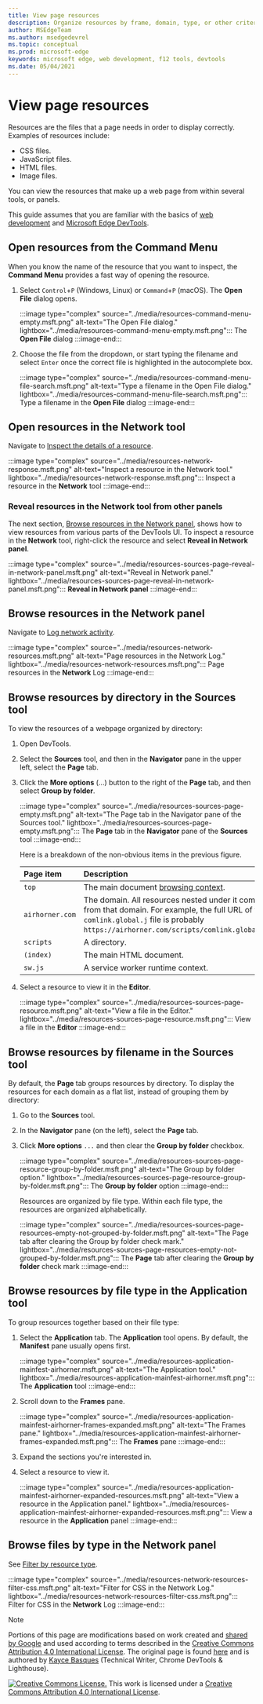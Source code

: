 ```yaml
---
title: View page resources
description: Organize resources by frame, domain, type, or other criteria.
author: MSEdgeTeam
ms.author: msedgedevrel
ms.topic: conceptual
ms.prod: microsoft-edge
keywords: microsoft edge, web development, f12 tools, devtools
ms.date: 05/04/2021
---
```

<!-- Copyright Kayce Basques

   Licensed under the Apache License, Version 2.0 (the "License");
   you may not use this file except in compliance with the License.
   You may obtain a copy of the License at

       https://www.apache.org/licenses/LICENSE-2.0

   Unless required by applicable law or agreed to in writing, software
   distributed under the License is distributed on an "AS IS" BASIS,
   WITHOUT WARRANTIES OR CONDITIONS OF ANY KIND, either express or implied.
   See the License for the specific language governing permissions and
   limitations under the License.  -->
# View page resources

Resources are the files that a page needs in order to display correctly.  Examples of resources include:
*  CSS files.
*  JavaScript files.
*  HTML files.
*  Image files.

You can view the resources that make up a web page from within several tools, or panels.

This guide assumes that you are familiar with the basics of [web development](https://developer.mozilla.org/docs/Learn) and [Microsoft Edge DevTools](../../devtools-guide-chromium/index.md).


<!-- ====================================================================== -->
## Open resources from the Command Menu

When you know the name of the resource that you want to inspect, the **Command Menu** provides a fast way of opening the resource.

1.  Select `Control`+`P` (Windows, Linux) or `Command`+`P` (macOS).  The **Open File** dialog opens.

    :::image type="complex" source="../media/resources-command-menu-empty.msft.png" alt-text="The Open File dialog." lightbox="../media/resources-command-menu-empty.msft.png":::
       The **Open File** dialog
    :::image-end:::

1.  Choose the file from the dropdown, or start typing the filename and select `Enter` once the correct file is highlighted in the autocomplete box.

    :::image type="complex" source="../media/resources-command-menu-file-search.msft.png" alt-text="Type a filename in the Open File dialog." lightbox="../media/resources-command-menu-file-search.msft.png":::
       Type a filename in the **Open File** dialog
    :::image-end:::


<!-- ====================================================================== -->
## Open resources in the Network tool

Navigate to [Inspect the details of a resource](../network/index.md#inspect-the-details-of-the-resource).

:::image type="complex" source="../media/resources-network-response.msft.png" alt-text="Inspect a resource in the Network tool." lightbox="../media/resources-network-response.msft.png":::
   Inspect a resource in the **Network** tool
:::image-end:::

### Reveal resources in the Network tool from other panels

The next section, [Browse resources in the Network panel](#browse-resources-in-the-network-panel), shows how to view resources from various parts of the DevTools UI.  To inspect a resource in the **Network** tool, right-click the resource and select **Reveal in Network panel**.

:::image type="complex" source="../media/resources-sources-page-reveal-in-network-panel.msft.png" alt-text="Reveal in Network panel." lightbox="../media/resources-sources-page-reveal-in-network-panel.msft.png":::
   **Reveal in Network panel**
:::image-end:::


<!-- ====================================================================== -->
## Browse resources in the Network panel

Navigate to [Log network activity](../network/index.md#log-network-activity).

:::image type="complex" source="../media/resources-network-resources.msft.png" alt-text="Page resources in the Network Log." lightbox="../media/resources-network-resources.msft.png":::
   Page resources in the **Network** Log
:::image-end:::


<!-- ====================================================================== -->
## Browse resources by directory in the Sources tool

To view the resources of a webpage organized by directory:

1.  Open DevTools.

1.  Select the **Sources** tool, and then in the **Navigator** pane in the upper left, select the **Page** tab.

1.  Click the **More options** (...) button to the right of the **Page** tab, and then select **Group by folder**.

    :::image type="complex" source="../media/resources-sources-page-empty.msft.png" alt-text="The Page tab in the Navigator pane of the Sources tool." lightbox="../media/resources-sources-page-empty.msft.png":::
       The **Page** tab in the **Navigator** pane of the **Sources** tool
    :::image-end:::

    Here is a breakdown of the non-obvious items in the previous figure.

    | Page item | Description |
    |:--- |:--- |
    | `top` | The main document [browsing context](https://developer.mozilla.org/docs/Web/HTML/Element/iframe). |
    | `airhorner.com` | The domain.  All resources nested under it come from that domain.  For example, the full URL of the `comlink.global.j` file is probably `https://airhorner.com/scripts/comlink.global.js`. |
    | `scripts` | A directory. |
    | `(index)` | The main HTML document. |
    | `sw.js` | A service worker runtime context. |

1.  Select a resource to view it in the **Editor**.

    :::image type="complex" source="../media/resources-sources-page-resource.msft.png" alt-text="View a file in the Editor." lightbox="../media/resources-sources-page-resource.msft.png":::
       View a file in the **Editor**
    :::image-end:::


<!-- ====================================================================== -->
## Browse resources by filename in the Sources tool

By default, the **Page** tab groups resources by directory.  To display the resources for each domain as a flat list, instead of grouping them by directory:

1.  Go to the **Sources** tool.

1.  In the **Navigator** pane (on the left), select the **Page** tab.

1.  Click **More options** `...` and then clear the **Group by folder** checkbox.

    :::image type="complex" source="../media/resources-sources-page-resource-group-by-folder.msft.png" alt-text="The Group by folder option." lightbox="../media/resources-sources-page-resource-group-by-folder.msft.png":::
       The **Group by folder** option
    :::image-end:::

    Resources are organized by file type.  Within each file type, the resources are organized alphabetically.

    :::image type="complex" source="../media/resources-sources-page-resources-empty-not-grouped-by-folder.msft.png" alt-text="The Page tab after clearing the Group by folder check mark." lightbox="../media/resources-sources-page-resources-empty-not-grouped-by-folder.msft.png":::
       The **Page** tab after clearing the **Group by folder** check mark
    :::image-end:::


<!-- ====================================================================== -->
## Browse resources by file type in the **Application** tool

To group resources together based on their file type:

1.  Select the **Application** tab.  The **Application** tool opens.  By default, the **Manifest** pane usually opens first.

    :::image type="complex" source="../media/resources-application-mainfest-airhorner.msft.png" alt-text="The Application tool." lightbox="../media/resources-application-mainfest-airhorner.msft.png":::
       The **Application** tool
    :::image-end:::

1.  Scroll down to the **Frames** pane.

    :::image type="complex" source="../media/resources-application-mainfest-airhorner-frames-expanded.msft.png" alt-text="The Frames pane." lightbox="../media/resources-application-mainfest-airhorner-frames-expanded.msft.png":::
       The **Frames** pane
    :::image-end:::

1.  Expand the sections you're interested in.

1.  Select a resource to view it.

    :::image type="complex" source="../media/resources-application-mainfest-airhorner-expanded-resources.msft.png" alt-text="View a resource in the Application panel." lightbox="../media/resources-application-mainfest-airhorner-expanded-resources.msft.png":::
       View a resource in the **Application** panel
    :::image-end:::


<!-- ====================================================================== -->
## Browse files by type in the Network panel

See [Filter by resource type](../network/index.md#filter-by-resource-type).

:::image type="complex" source="../media/resources-network-resources-filter-css.msft.png" alt-text="Filter for CSS in the Network Log." lightbox="../media/resources-network-resources-filter-css.msft.png":::
   Filter for CSS in the **Network** Log
:::image-end:::


<!-- ====================================================================== -->
> [!NOTE]
> Portions of this page are modifications based on work created and [shared by Google](https://developers.google.com/terms/site-policies) and used according to terms described in the [Creative Commons Attribution 4.0 International License](https://creativecommons.org/licenses/by/4.0).
> The original page is found [here](https://developers.google.com/web/tools/chrome-devtools/resources/index) and is authored by [Kayce Basques](https://developers.google.com/web/resources/contributors#kayce-basques) (Technical Writer, Chrome DevTools \& Lighthouse).

[![Creative Commons License.](https://i.creativecommons.org/l/by/4.0/88x31.png)](https://creativecommons.org/licenses/by/4.0)
This work is licensed under a [Creative Commons Attribution 4.0 International License](https://creativecommons.org/licenses/by/4.0).
